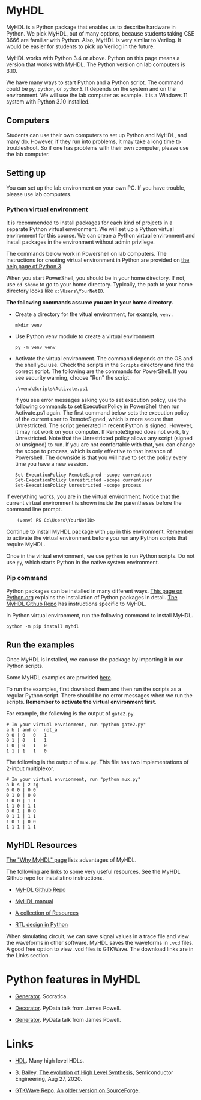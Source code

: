 #  MyHDL 

MyHDL is a Python package that enables us to describe hardware in Python. We
pick MyHDL, out of many options, because students taking CSE 3666 are familiar
with Python. Also, MyHDL is very similar to Verilog. It would be easier for
students to pick up Verilog in the future. 

MyHDL works with Python 3.4 or above. Python on this page means a version that
works with MyHDL. The Python version on lab computers is 3.10.

We have many ways to start Python and a Python script. The command could be
`py`, `python`, or `python3`. It depends on the system and on the environment.
We will use the lab computer as example. It is a Windows 11 system with Python
3.10 installed.

## Computers

Students can use their own computers to set up Python and MyHDL, and many do.
However, if they run into problems, it may take a long time to troubleshoot.
So if one has problems with their own computer, please use the lab computer. 

## Setting up

You can set up the lab environment on your own PC. If you have trouble, please
use lab computers.

### Python virtual environment 

It is recommended to install packages for each kind of projects in a separate
Python virtual envrionment. We will set up a Python virtual environment for
this course. We can creae a Python virtual environment and install packages in
the environment without admin privilege.

The commands below work in Powershell on lab computers.  The instructions for
creating virtual environment in Python are provided on [the help page of Python
3](https://docs.python.org/3/library/venv.html).

When you start PowerShell, you should be in your home directory. If not, use
`cd $home` to go to your home directory. Typically, the path to your home
directory looks like `c:\Users\YourNetID`. 

**The following commands assume you are in your home directory.**

*   Create a directory for the vitual environment, for example, `venv` .
  
        mkdir venv

*   Use Python venv module to create a virtual environment. 

        py -m venv venv

*   Activate the virtual environment. The command depends on the OS and the shell
    you use. Check the scripts in the `Scripts` directory and find the correct script.
    The following are the commands for PowerShell. If you see security warning, choose
    "Run" the script.

        .\venv\Scripts\Activate.ps1

    If you see error messages asking you to set execution policy, use the
    following commands to set ExecutionPolicy in PowerShell then run
    Activate.ps1 again. The first command below sets the execution policy of
    the current user to RemoteSigned, which is more secure than Unrestricted.
    The script generated in recent Python is signed. However, it may not work
    on your computer. If RemoteSigned does not work, try Unrestricted.  Note
    that the Unrestricted policy allows any script (signed or unsigned) to run.
    If you are not comfortable with that, you can change the scope to process,
    which is only effective to that instance of Powershell. The downside is
    that you will have to set the policy every time you have a new session.

        Set-ExecutionPolicy RemoteSigned -scope currentuser
        Set-ExecutionPolicy Unrestricted -scope currentuser
        Set-ExecutionPolicy Unrestricted -scope process

If everything works, you are in the virtual environment. Notice that the
current virtual environment is shown inside the parentheses before the 
command line prompt.

        (venv) PS C:\Users\YourNetID>

Continue to install MyHDL package with `pip` in this environment. Remember to
activate the virtual environment before you run any Python scripts that require
MyHDL. 

Once in the virtual environment, we use `python` to run Python scripts. Do not
use `py`, which starts Python in the native system environment.

### Pip command

Python packages can be installed in many different ways.  [This page on
Python.org](https://packaging.python.org/tutorials/installing-packages/)
explains the installation of Python packages in detail.  [The MyHDL Github
Repo](https://github.com/myhdl/myhdl) has instructions specific to MyHDL.  

In Python virtual environment, run the following command to install MyHDL. 

    python -m pip install myhdl

## Run the examples

Once MyHDL is installed, we can use the package by importing it in our Python
scripts. 

Some MyHDL examples are provided
[here](./examples). 

To run the examples, first downlaod them and then run the scripts as a regular
Python script.  There should be no error messages when we run the scripts.
**Remember to activate the virtual environment first**.

For example, the following is the output of `gate2.py`.

```
# In your virtual envrionment, run "python gate2.py"
a b | and or  not_a
0 0 | 0   0   1
0 1 | 0   1   1
1 0 | 0   1   0
1 1 | 1   1   0
```

The following is the output of `mux.py`. This file has two implementations of
2-input multiplexor.

```
# In your virtual envrionment, run "python mux.py"
a b s | z zg
0 0 0 | 0 0
0 1 0 | 0 0
1 0 0 | 1 1
1 1 0 | 1 1
0 0 1 | 0 0
0 1 1 | 1 1
1 0 1 | 0 0
1 1 1 | 1 1
```

## MyHDL Resources

[The "Why MyHDL" page](http://www.myhdl.org/start/why.html) lists advantages
of MyHDL.

The following are links to some very useful resources. See the MyHDL Github
repo for installatino instructions. 

* [MyHDL Github Repo](https://github.com/myhdl/myhdl)

* [MyHDL manual](http://docs.myhdl.org/en/stable/manual/index.html)

* [A collection of Resources](https://github.com/xesscorp/myhdl-resources)

* [RTL design in Python](http://www.es.ele.tue.nl/~jhuisken/mmips/mMips_in_Myhdl.pdf)

When simulating circuit, we can save signal values in a trace file and view the
waveforms in other software.  MyHDL saves the waveforms in `.vcd` files.  A
good free option to view .vcd files is GTKWave. The download links are in the
Links section.

# Python features in MyHDL

* [Generator](https://www.youtube.com/watch?v=gMompY5MyPg). Socratica. 

* [Decorator](https://www.youtube.com/watch?v=7lmCu8wz8ro&t=2730s). PyData talk from James Powell.

* [Generator](https://www.youtube.com/watch?v=7lmCu8wz8ro&t=3870s). PyData talk from James Powell.

# Links

* [HDL](https://github.com/drom/awesome-hdl). Many high level HDLs. 

* B. Bailey. [The evolution of High Level
  Synthesis](https://semiengineering.com/the-evolution-of-high-level-synthesis/),
Semiconductor Engineering, Aug 27, 2020.

* [GTKWave Repo](https://github.com/gtkwave/gtkwave). 
  [An older version on SourceForge](http://gtkwave.sourceforge.net/).

